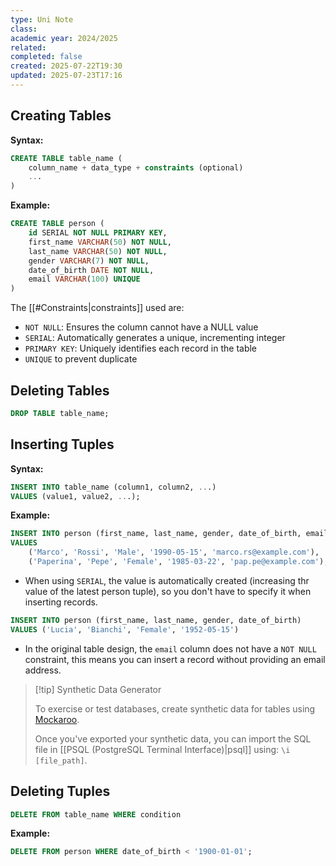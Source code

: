 ```yaml
---
type: Uni Note
class: 
academic year: 2024/2025
related: 
completed: false
created: 2025-07-22T19:30
updated: 2025-07-23T17:16
---
```

## Creating Tables

**Syntax:**

```sql
CREATE TABLE table_name (
	column_name + data_type + constraints (optional)
	...
)
```

**Example:**

```sql
CREATE TABLE person (
	id SERIAL NOT NULL PRIMARY KEY,
	first_name VARCHAR(50) NOT NULL,
	last_name VARCHAR(50) NOT NULL,
	gender VARCHAR(7) NOT NULL,
	date_of_birth DATE NOT NULL,
	email VARCHAR(100) UNIQUE
)
```

The [[#Constraints|constraints]] used are:
- `NOT NULL`: Ensures the column cannot have a NULL value
- `SERIAL`: Automatically generates a unique, incrementing integer
- `PRIMARY KEY`: Uniquely identifies each record in the table
- `UNIQUE` to prevent duplicate

## Deleting Tables

```sql
DROP TABLE table_name;
```

## Inserting Tuples

**Syntax:**

```sql
INSERT INTO table_name (column1, column2, ...)
VALUES (value1, value2, ...);
```

**Example:**

```sql
INSERT INTO person (first_name, last_name, gender, date_of_birth, email)
VALUES 
    ('Marco', 'Rossi', 'Male', '1990-05-15', 'marco.rs@example.com'),
    ('Paperina', 'Pepe', 'Female', '1985-03-22', 'pap.pe@example.com');
```
- When using `SERIAL`,  the value is automatically created (increasing thr value of the latest person tuple), so you don't have to specify it when inserting records.

```sql
INSERT INTO person (first_name, last_name, gender, date_of_birth)
VALUES ('Lucia', 'Bianchi', 'Female', '1952-05-15')
```
- In the original table design, the `email` column does not have a `NOT NULL` constraint, this means you can insert a record without providing an email address.

>[!tip] Synthetic Data Generator
>
> To exercise or test databases, create synthetic data for tables using [Mockaroo](https://mockaroo.com/).
> 
> Once you've exported your synthetic data, you can import the SQL file in [[PSQL (PostgreSQL Terminal Interface)|psql]] using: `\i [file_path]`.

## Deleting Tuples

```sql
DELETE FROM table_name WHERE condition
```

**Example:**

```sql
DELETE FROM person WHERE date_of_birth < '1900-01-01';
```